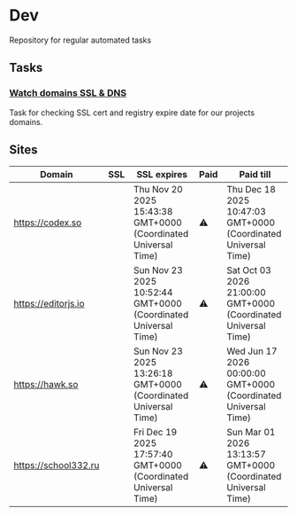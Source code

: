 # Dev

Repository for regular automated tasks

## Tasks

### [Watch domains SSL & DNS](.github/workflows/watch-domains-ssl-dns.yml)

Task for checking SSL cert and registry expire date for our projects domains.

## Sites

| Domain | SSL | SSL expires | Paid | Paid till |
| - | - | - | - | - |
| https://codex.so |  | Thu Nov 20 2025 15:43:38 GMT+0000 (Coordinated Universal Time) | ⚠️ | Thu Dec 18 2025 10:47:03 GMT+0000 (Coordinated Universal Time) |
| https://editorjs.io |  | Sun Nov 23 2025 10:52:44 GMT+0000 (Coordinated Universal Time) | ⚠️ | Sat Oct 03 2026 21:00:00 GMT+0000 (Coordinated Universal Time) |
| https://hawk.so |  | Sun Nov 23 2025 13:26:18 GMT+0000 (Coordinated Universal Time) | ⚠️ | Wed Jun 17 2026 00:00:00 GMT+0000 (Coordinated Universal Time) |
| https://school332.ru |  | Fri Dec 19 2025 17:57:40 GMT+0000 (Coordinated Universal Time) | ⚠️ | Sun Mar 01 2026 13:13:57 GMT+0000 (Coordinated Universal Time) |
